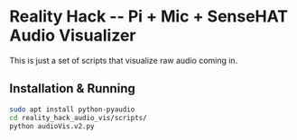 # Reality Hack -- Pi + Mic + SenseHAT Audio Visualizer

This is just a set of scripts that visualize raw audio coming in.
## Installation & Running
```bash
sudo apt install python-pyaudio
cd reality_hack_audio_vis/scripts/
python audioVis.v2.py
```

